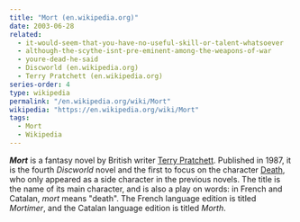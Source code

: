 ```yaml
---
title: "Mort (en.wikipedia.org)"
date: 2003-06-28
related:
  - it-would-seem-that-you-have-no-useful-skill-or-talent-whatsoever
  - although-the-scythe-isnt-pre-eminent-among-the-weapons-of-war
  - youre-dead-he-said
  - Discworld (en.wikipedia.org)
  - Terry Pratchett (en.wikipedia.org)
series-order: 4
type: wikipedia
permalink: "/en.wikipedia.org/wiki/Mort"
wikipedia: "https://en.wikipedia.org/wiki/Mort"
tags:
  - Mort
  - Wikipedia
---
```

***Mort*** is a fantasy novel by British writer [Terry Pratchett](/en.wikipedia.org/wiki/Terry_Pratchett). Published in 1987, it is the fourth *Discworld* novel and the first to focus on the character [Death](/en.wikipedia.org/wiki/Death_(Discworld)), who only appeared as a side character in the previous novels. The title is the name of its main character, and is also a play on words: in French and Catalan, *mort* means "death". The French language edition is titled *Mortimer*, and the Catalan language edition is titled *Morth*.